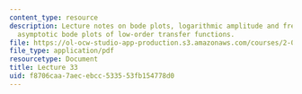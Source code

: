 ```yaml
---
content_type: resource
description: Lecture notes on bode plots, logarithmic amplitude and frequency scales,
  asymptotic bode plots of low-order transfer functions.
file: https://ol-ocw-studio-app-production.s3.amazonaws.com/courses/2-004-dynamics-and-control-ii-spring-2008/f8706caa7aecebcc533553fb154778d0_lecture_33.pdf
file_type: application/pdf
resourcetype: Document
title: Lecture 33
uid: f8706caa-7aec-ebcc-5335-53fb154778d0
---
```

